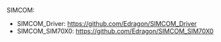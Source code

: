 


SIMCOM: 

- SIMCOM_Driver: https://github.com/Edragon/SIMCOM_Driver
- SIMCOM_SIM70X0: https://github.com/Edragon/SIMCOM_SIM70X0